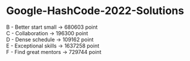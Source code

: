 # Google-HashCode-2022-Solutions
B - Better start small -> 680603 point
<br />
C - Collaboration -> 196300 point 
<br />
D - Dense schedule -> 109162 point
<br />
E - Exceptional skills -> 1637258 point
<br />
F - Find great mentors -> 729744 point
